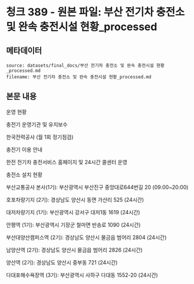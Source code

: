 # 청크 389 - 원본 파일: 부산 전기차 충전소 및 완속 충전시설 현황_processed

## 메타데이터

```
source: datasets/final_docs/부산 전기차 충전소 및 완속 충전시설 현황_processed.md
filename: 부산 전기차 충전소 및 완속 충전시설 현황_processed.md
```

## 본문 내용

운영 현황

충전기 운영기관 및 유지보수

한국전력공사 (월 1회 정기점검)

충전기 이용 안내

한전 전기차 충전서비스 홈페이지 및 24시간 콜센터 운영

충전소 설치 현황

부산교통공사 본사(1기): 부산광역시 부산진구 중앙대로644번길 20 (09:00~20:00)

호포차량기지 (2기): 경상남도 양산시 동면 가산리 525 (24시간)

대저차량기지 (1기): 부산광역시 강서구 대저1동 1619 (24시간)

안평역 (1기): 부산광역시 기장군 철마면 반송로 1090 (24시간)

부산대양산캠퍼스역 (2기): 경상남도 양산시 물금읍 범어리 2804 (24시간)

남양산역 (2기): 경상남도 양산시 물금읍 범어리 2826 (24시간)

양산역 (2기): 경상남도 양산시 중부동 721 (24시간)

다대포해수욕장역 (3기): 부산광역시 사하구 다대동 1552-20 (24시간)